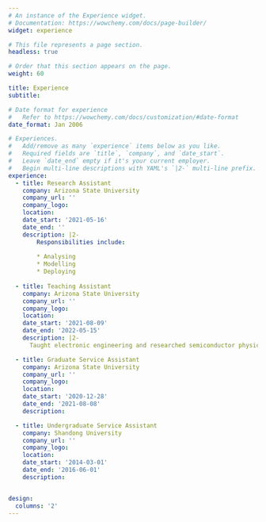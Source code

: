 ```yaml
---
# An instance of the Experience widget.
# Documentation: https://wowchemy.com/docs/page-builder/
widget: experience

# This file represents a page section.
headless: true

# Order that this section appears on the page.
weight: 60

title: Experience
subtitle:

# Date format for experience
#   Refer to https://wowchemy.com/docs/customization/#date-format
date_format: Jan 2006

# Experiences.
#   Add/remove as many `experience` items below as you like.
#   Required fields are `title`, `company`, and `date_start`.
#   Leave `date_end` empty if it's your current employer.
#   Begin multi-line descriptions with YAML's `|2-` multi-line prefix.
experience:
  - title: Research Assistant
    company: Arizona State University
    company_url: ''
    company_logo:
    location:
    date_start: '2021-05-16'
    date_end: ''
    description: |2-
        Responsibilities include:
        
        * Analysing
        * Modelling
        * Deploying
        
  - title: Teaching Assistant
    company: Arizona State University
    company_url: ''
    company_logo:
    location:
    date_start: '2021-08-09'
    date_end: '2022-05-15'
    description: |2-
      Taught electronic engineering and researched semiconductor physics.

  - title: Graduate Service Assistant
    company: Arizona State University
    company_url: ''
    company_logo:
    location:
    date_start: '2020-12-28'
    date_end: '2021-08-08'
    description: 

  - title: Undergraduate Service Assistant
    company: Shandong University
    company_url: ''
    company_logo:
    location:
    date_start: '2014-03-01'
    date_end: '2016-06-01'
    description: 


design:
  columns: '2'
---
```

